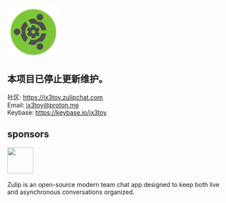 <img width="120" height="120" src="https://raw.githubusercontent.com/JX3Toy/JX3Toy/main/Logo.svg" alt="JX3Toy"/>

## 本项目已停止更新维护。


社区: <https://jx3toy.zulipchat.com>  
Email: <jx3toy@proton.me>  
Keybase: <https://keybase.io/jx3toy>  


## sponsors

<a href="https://zulip.com">
  <img width="60" height="60" src="https://raw.githubusercontent.com/zulip/zulip/main/static/images/logo/zulip-icon-circle.svg">
</a>

Zulip is an open-source modern team chat app designed to keep both live and asynchronous conversations organized.
